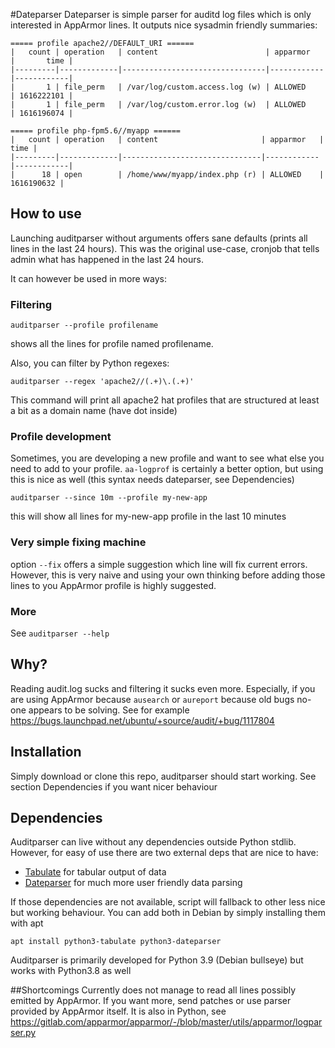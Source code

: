 #Dateparser
Dateparser is simple parser for auditd log files which is only interested in AppArmor lines. It outputs nice sysadmin friendly summaries:

```
===== profile apache2//DEFAULT_URI ======
|   count | operation   | content                        | apparmor   |       time |
|---------|-------------|--------------------------------|------------|------------|
|       1 | file_perm   | /var/log/custom.access.log (w) | ALLOWED    | 1616222101 |
|       1 | file_perm   | /var/log/custom.error.log (w)  | ALLOWED    | 1616196074 |

===== profile php-fpm5.6//myapp ======
|   count | operation   | content                       | apparmor   |       time |
|---------|-------------|-------------------------------|------------|------------|
|      18 | open        | /home/www/myapp/index.php (r) | ALLOWED    | 1616190632 |
```


## How to use
Launching auditparser without arguments offers sane defaults (prints all lines in the last 24 hours). This was the original use-case, cronjob that tells admin what has happened in the last 24 hours.

It can however be used in more ways:

### Filtering
```
auditparser --profile profilename
```
shows all the lines for profile named profilename. 

Also, you can filter by Python regexes:
```
auditparser --regex 'apache2//(.+)\.(.+)'
```
This command will print all apache2 hat profiles that are structured at least a bit as a domain name (have dot inside)

### Profile development
Sometimes, you are developing a new profile and want to see what else you need to add to your profile. `aa-logprof` is certainly a better option, but using this is nice as well (this syntax needs dateparser, see Dependencies)
```
auditparser --since 10m --profile my-new-app
```
this will show all lines for my-new-app profile in the last 10 minutes

### Very simple fixing machine
option `--fix` offers a simple suggestion which line will fix current errors. However, this is very naive and using your own thinking before adding those lines to you AppArmor profile is highly suggested.

### More
See `auditparser --help`

## Why?
Reading audit.log sucks and filtering it sucks even more. Especially, if you are using AppArmor because `ausearch` or `aureport` because old bugs no-one appears to be solving. See for example https://bugs.launchpad.net/ubuntu/+source/audit/+bug/1117804 

## Installation
Simply download or clone this repo, auditparser should start working. See section Dependencies if you want nicer behaviour

## Dependencies
Auditparser can live without any dependencies outside Python stdlib. However, for easy of use there are two external deps that are nice to have:

* [Tabulate](https://github.com/astanin/python-tabulate) for tabular output of data
* [Dateparser](https://github.com/scrapinghub/dateparser) for much more user friendly data parsing

If those dependencies are not available, script will fallback to other less nice but working behaviour. You can add both in Debian by simply installing them with apt
```
apt install python3-tabulate python3-dateparser
```

Auditparser is primarily developed for Python 3.9 (Debian bullseye) but works with Python3.8 as well

##Shortcomings
Currently does not manage to read all lines possibly emitted by AppArmor. If you want more, send patches or use parser provided by AppArmor itself. It is also in Python, see https://gitlab.com/apparmor/apparmor/-/blob/master/utils/apparmor/logparser.py


